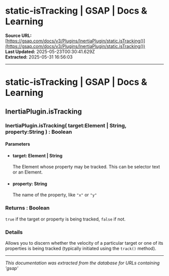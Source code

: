 # static-isTracking | GSAP | Docs & Learning

**Source URL:** [https://gsap.com/docs/v3/Plugins/InertiaPlugin/static.isTracking()](https://gsap.com/docs/v3/Plugins/InertiaPlugin/static.isTracking())  
**Last Updated:** 2025-05-23T00:30:41.629Z  
**Extracted:** 2025-05-31 16:56:03

---

# static-isTracking | GSAP | Docs & Learning

## InertiaPlugin.isTracking

### InertiaPlugin.isTracking( target:Element | String, property:String ) : Boolean

#### Parameters

*   #### **target**: Element | String
    
    The Element whose property may be tracked. This can be selector text or an Element.
    
*   #### **property**: String
    
    The name of the property, like `"x"` or `"y"`
    

### Returns : Boolean[​](#returns--boolean "Direct link to Returns : Boolean")

`true` if the target or property is being tracked, `false` if not.

### Details[​](#details "Direct link to Details")

Allows you to discern whether the velocity of a particular target or one of its properties is being tracked (typically initiated using the `track()` method).

---

*This documentation was extracted from the database for URLs containing 'gsap'*
